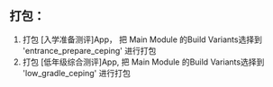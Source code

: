 ## 打包：
1. 打包 [入学准备测评]App， 把 Main Module 的Build Variants选择到 'entrance_prepare_ceping' 进行打包
2. 打包 [低年级综合测评]App, 把 Main Module 的Build Variants选择到 'low_gradle_ceping' 进行打包
